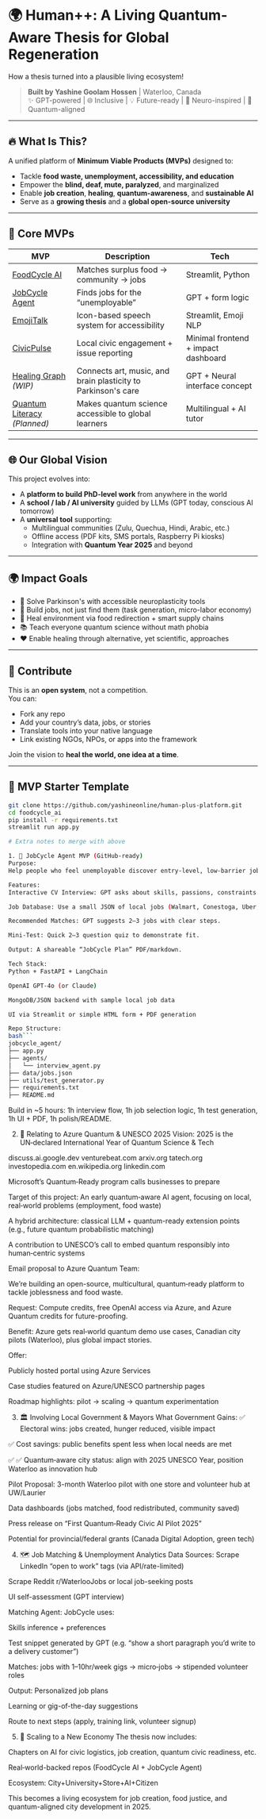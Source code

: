 # 🌍 Human++: A Living Quantum-Aware Thesis for Global Regeneration

How a thesis turned into a plausible living ecosystem!

> **Built by Yashine Goolam Hossen** | Waterloo, Canada  
> ✨ GPT-powered | 🌐 Inclusive | 💡 Future-ready | 🧠 Neuro-inspired | 🧬 Quantum-aligned

---

## 🔥 What Is This?

A unified platform of **Minimum Viable Products (MVPs)** designed to:
- Tackle **food waste, unemployment, accessibility, and education**
- Empower the **blind, deaf, mute, paralyzed**, and marginalized
- Enable **job creation**, **healing**, **quantum-awareness**, and **sustainable AI**
- Serve as a **growing thesis** and a **global open-source university**

---

## 🧠 Core MVPs

| MVP | Description | Tech |
|-----|-------------|------|
| [FoodCycle AI](./foodcycle_ai) | Matches surplus food → community → jobs | Streamlit, Python |
| [JobCycle Agent](./jobcycle_agent) | Finds jobs for the “unemployable” | GPT + form logic |
| [EmojiTalk](./emojitalk_mvp) | Icon-based speech system for accessibility | Streamlit, Emoji NLP |
| [CivicPulse](./civicpulse) | Local civic engagement + issue reporting | Minimal frontend + impact dashboard |
| [Healing Graph](./healing_graph) *(WIP)* | Connects art, music, and brain plasticity to Parkinson's care | GPT + Neural interface concept |
| [Quantum Literacy](./quantum_literacy_kit) *(Planned)* | Makes quantum science accessible to global learners | Multilingual + AI tutor |

---

## 🌐 Our Global Vision

This project evolves into:
- A **platform to build PhD-level work** from anywhere in the world
- A **school / lab / AI university** guided by LLMs (GPT today, conscious AI tomorrow)
- A **universal tool** supporting:
  - Multilingual communities (Zulu, Quechua, Hindi, Arabic, etc.)
  - Offline access (PDF kits, SMS portals, Raspberry Pi kiosks)
  - Integration with **Quantum Year 2025** and beyond

---

## 🌍 Impact Goals

- 🧠 Solve Parkinson's with accessible neuroplasticity tools  
- 🤖 Build jobs, not just find them (task generation, micro-labor economy)  
- 🌱 Heal environment via food redirection + smart supply chains  
- 📚 Teach everyone quantum science without math phobia  
- ❤️ Enable healing through alternative, yet scientific, approaches

---

## 🤝 Contribute

This is an **open system**, not a competition.  
You can:
- Fork any repo
- Add your country’s data, jobs, or stories
- Translate tools into your native language
- Link existing NGOs, NPOs, or apps into the framework

Join the vision to **heal the world, one idea at a time**.

---

## 🧪 MVP Starter Template

```bash
git clone https://github.com/yashineonline/human-plus-platform.git
cd foodcycle_ai
pip install -r requirements.txt
streamlit run app.py

# Extra notes to merge with above

1. 🚀 JobCycle Agent MVP (GitHub-ready)
Purpose:
Help people who feel unemployable discover entry-level, low-barrier jobs through a conversational AI assistant — no rejection, just creative matching.

Features:
Interactive CV Interview: GPT asks about skills, passions, constraints.

Job Database: Use a small JSON of local jobs (Walmart, Conestoga, Uber, food banks).

Recommended Matches: GPT suggests 2–3 jobs with clear steps.

Mini-Test: Quick 2–3 question quiz to demonstrate fit.

Output: A shareable “JobCycle Plan” PDF/markdown.

Tech Stack:
Python + FastAPI + LangChain

OpenAI GPT‑4o (or Claude)

MongoDB/JSON backend with sample local job data

UI via Streamlit or simple HTML form + PDF generation

Repo Structure:
bash```
jobcycle_agent/
├── app.py
├── agents/
│   └── interview_agent.py
├── data/jobs.json
├── utils/test_generator.py
├── requirements.txt
├── README.md
```
Build in ~5 hours: 1h interview flow, 1h job selection logic, 1h test generation, 1h UI + PDF, 1h polish/README.

2. 🧩 Relating to Azure Quantum & UNESCO 2025
Vision:
2025 is the UN‑declared International Year of Quantum Science & Tech 

discuss.ai.google.dev
venturebeat.com
arxiv.org
tatech.org
investopedia.com
en.wikipedia.org
linkedin.com

Microsoft’s Quantum‑Ready program calls businesses to prepare 

Target of this project: 
An early quantum‑aware AI agent, focusing on local, real‑world problems (employment, food waste)

A hybrid architecture: classical LLM + quantum-ready extension points (e.g., future quantum probabilistic matching)

A contribution to UNESCO’s call to embed quantum responsibly into human‑centric systems

Email proposal to Azure Quantum Team:

We’re building an open-source, multicultural, quantum‑ready platform to tackle joblessness and food waste.

Request: Compute credits, free OpenAI access via Azure, and Azure Quantum credits for future-proofing.

Benefit: Azure gets real‑world quantum demo use cases, Canadian city pilots (Waterloo), plus global impact stories.

Offer:

Publicly hosted portal using Azure Services

Case studies featured on Azure/UNESCO partnership pages

Roadmap highlights: pilot → scaling → quantum experimentation

3. 🏛️ Involving Local Government & Mayors
What Government Gains:
✅ Electoral wins: jobs created, hunger reduced, visible impact

✅ Cost savings: public benefits spent less when local needs are met

✅ ✅ Quantum‑aware city status: align with 2025 UNESCO Year, position Waterloo as innovation hub

Pilot Proposal:
3-month Waterloo pilot with one store and volunteer hub at UW/Laurier

Data dashboards (jobs matched, food redistributed, community saved)

Press release on “First Quantum‑Ready Civic AI Pilot 2025”

Potential for provincial/federal grants (Canada Digital Adoption, green tech)

4. 🗺️ Job Matching & Unemployment Analytics
Data Sources:
Scrape LinkedIn “open to work” tags (via API/rate-limited)

Scrape Reddit r/WaterlooJobs or local job-seeking posts

UI self-assessment (GPT interview)

Matching Agent:
JobCycle uses:

Skills inference + preferences

Test snippet generated by GPT (e.g. “show a short paragraph you’d write to a delivery customer”)

Matches: jobs with 1–10hr/week gigs → micro‑jobs → stipended volunteer roles

Output:
Personalized job plans

Learning or gig-of-the-day suggestions

Route to next steps (apply, training link, volunteer signup)

5. 👫 Scaling to a New Economy
The thesis now includes:

Chapters on AI for civic logistics, job creation, quantum civic readiness, etc.

Real‑world-backed repos (FoodCycle AI + JobCycle Agent)

Ecosystem: City+University+Store+AI+Citizen

This becomes a living ecosystem for job creation, food justice, and quantum-aligned city development in 2025.




